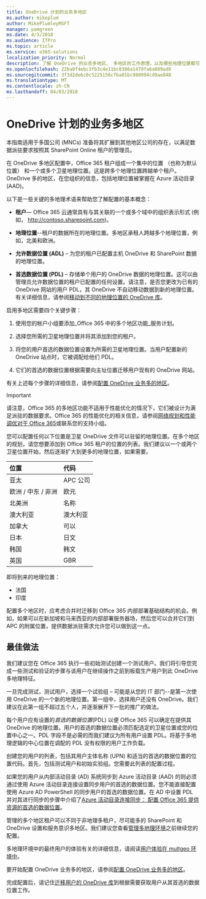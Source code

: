 ```yaml
---
title: OneDrive 计划的业务多地区
ms.author: mikeplum
author: MikePlumleyMSFT
manager: pamgreen
ms.date: 4/3/2018
ms.audience: ITPro
ms.topic: article
ms.service: o365-solutions
localization_priority: Normal
description: 了解 OneDrive 的业务多地区、 多地区的工作原理，以及哪些地理位置都可用于数据存储。
ms.openlocfilehash: 22ba0f4ebc3fb3c4e11bc0386a1479fa6a889ad8
ms.sourcegitcommit: 3f3d2de6c0c5225156cfba01bc980994cd9ae848
ms.translationtype: MT
ms.contentlocale: zh-CN
ms.lasthandoff: 04/03/2018
---
```

# <a name="plan-for-onedrive-for-business-multi-geo"></a>OneDrive 计划的业务多地区

本指南适用于多国公司 (MNCs) 准备将其扩展到其他地区公司的存在，以满足数据派驻要求按照其 SharePoint Online 租户的管理员。

在 OneDrive 多地区配置中，Office 365 租户组成一个集中的位置 （也称为默认位置） 和一个或多个卫星地理位置。这是跨多个地理位置跨越单个租户。OneDrive 多的地区，在您组织的信息，包括地理位置被掌握在 Azure 活动目录 (AAD)。 

以下是一些关键的多地理术语来帮助您了解配置的基本概念：

-   **租户**— Office 365 云通常具有与其关联的一个或多个域中的组织表示形式 (例如， http://contoso.sharepoint.com)。 

-   **地理位置**--租户的数据所在的地理位置。多地区承租人跨越多个地理位置，例如，北美和欧洲。

-   **允许数据位置 (ADL)** – 为您的租户已配置主机 OneDrive 和 SharePoint 数据的地理位置。

-   **首选数据位置 (PDL)** – 存储单个用户的 OneDrive 数据的地理位置。这可以由管理员允许数据位置的租户已配置的任何设置。请注意，是否您更改为已有的 OneDrive 网站的用户 PDL，其 OneDrive 不自动移动数据到新的地理位置。有关详细信息，请参阅[移动到不同的地理位置的 OneDrive 库](move-onedrive-between-geo-locations.md)。

启用多地区需要四个关键步骤：

1.  使用您的帐户小组要添加_Office 365 中的多个地区功能_服务计划。

2.  选择您所需的卫星地理位置并将其添加到您的租户。

3.  将您的用户首选的数据位置设置为所需的卫星地理位置。当用户配置新的 OneDrive 站点时，它被调配给他们 PDL。

4.  它们的首选的数据位置根据需要向主址位置迁移用户现有的 OneDrive 网站。

有关上述每个步骤的详细信息，请参阅[配置 OneDrive 业务多的地区](multi-geo-tenant-configuration.md)。

> [!IMPORTANT]
> 请注意，Office 365 的多地区功能不适用于性能优化的情况下，它们被设计为满足派驻的数据要求。Office 365 的性能优化的相关信息，请参阅[网络规划和性能调优对于 Office 365](https://support.office.com/article/e5f1228c-da3c-4654-bf16-d163daee8848)或联系您的支持小组。

您可以配置任何以下位置是卫星 OneDrive 文件可以驻留的地理位置。在多个地区的规划，请您想要添加到 Office 365 租户的位置的列表。我们建议以一个或两个卫星位置开始，然后逐渐扩大到更多的地理位置，如果需要。

<table>
<thead>
<tr class="header">
<th align="left"><strong>位置</strong></th>
<th align="left"><strong>代码</strong></th>
</tr>
</thead>
<tbody>
<tr class="odd">
<td align="left">亚太</td>
<td align="left">APC 公司</td>
</tr>
<tr class="even">
<td align="left">欧洲 / 中东 / 非洲</td>
<td align="left">欧元</td>
</tr>
<tr class="odd">
<td align="left">北美洲</td>
<td align="left">名称</td>
</tr>
<tr class="even">
<td align="left">澳大利亚</td>
<td align="left">澳大利亚</td>
</tr>
<tr class="odd">
<td align="left">加拿大</td>
<td align="left">可以</td>
</tr>
<tr class="odd">
<td align="left">日本</td>
<td align="left">日文</td>
</tr>
<tr class="even">
<td align="left">韩国</td>
<td align="left">韩文</td>
</tr>
<tr class="odd">
<td align="left">英国</td>
<td align="left">GBR</td>
</tr>
</tbody>
</table>

即将到来的地理位置：
  
- 法国
- 印度

配置多个地区时，应考虑合并时迁移到 Office 365 内部部署基础结构的机会。例如，如果可以在新加坡和马来西亚的内部部署服务器场，然后您可以合并它们到 APC 的附属位置，提供数据派驻需求允许您可以做到这一点。

## <a name="best-practices"></a>最佳做法

我们建议您在 Office 365 执行一些初始测试创建一个测试用户。我们将引导您完成一些测试和验证的步骤与该用户在继续操作之前到板载生产用户到此 OneDrive 多地理特征。

一旦完成测试，测试用户，选择一个试验组 – 可能是从您的 IT 部门--是第一次使用 OneDrive 的一个新的地理位置。第一组中，选择用户还没有 OneDrive。我们建议在此第一组不超过五个人，并逐渐展开下一批的推广的做法。

每个用户应有设置的*首选的数据位置*(PDL) 以便 Office 365 可以确定在提供其 OneDrive 的地理位置。用户的首选的数据位置必须匹配选定的卫星位置或您的位置中心之一。PDL 字段不是必需的而我们建议为所有用户设置 PDL。将基于多地理逻辑的中心位置在调配的 PDL 没有权限的用户工作负载。   

创建您的用户的列表，包括其用户主体名称 (UPN) 和适当的首选的数据位置的位置代码。首先，包括测试用户和初始实验组。您需要此列表的配置过程。

如果您的用户从内部活动目录 (AD) 系统同步到 Azure 活动目录 (AAD) 的则必须通过使用 Azure 活动目录连接设置同步用户的首选的数据位置。您不能直接配置使用 Azure AD PowerShell 的同步用户的首选的数据位置。在 AD 中设置 PDL 并对其进行同步的步骤中介绍了[Azure 活动目录连接同步： 配置 Office 365 提供资源的首选的数据位置](https://docs.microsoft.com/en-us/azure/active-directory/connect/active-directory-aadconnectsync-feature-preferreddatalocation)。

管理的多个地区租户可以不同于非地理多租户，尽可能多的 SharePoint 和 OneDrive 设置和服务意识多地区。我们建议您查看[管理多地理环境](administering-a-multi-geo-environment.md)之前继续您的配置。

多地理环境中的最终用户的体验有关的详细信息，请阅读[用户体验在 multgeo 环境中](multi-geo-user-experience.md)。

要开始配置 OneDrive 业务多的地区，请参阅[配置 OneDrive 业务多的地区](multi-geo-tenant-configuration.md)。

完成配置后，请记住[迁移用户的 OneDrive 库](move-onedrive-between-geo-locations.md)到根据需要获取用户从其首选的数据位置工作。
